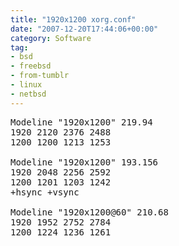 ```yaml
---
title: "1920x1200 xorg.conf"
date: "2007-12-20T17:44:06+00:00"
category: Software
tag:
- bsd
- freebsd
- from-tumblr
- linux
- netbsd
---
```

<pre>
Modeline "1920x1200" 219.94
1920 2120 2376 2488
1200 1200 1213 1253

Modeline "1920x1200" 193.156
1920 2048 2256 2592
1200 1201 1203 1242
+hsync +vsync

Modeline "1920x1200@60" 210.68
1920 1952 2752 2784
1200 1224 1236 1261
</pre>

